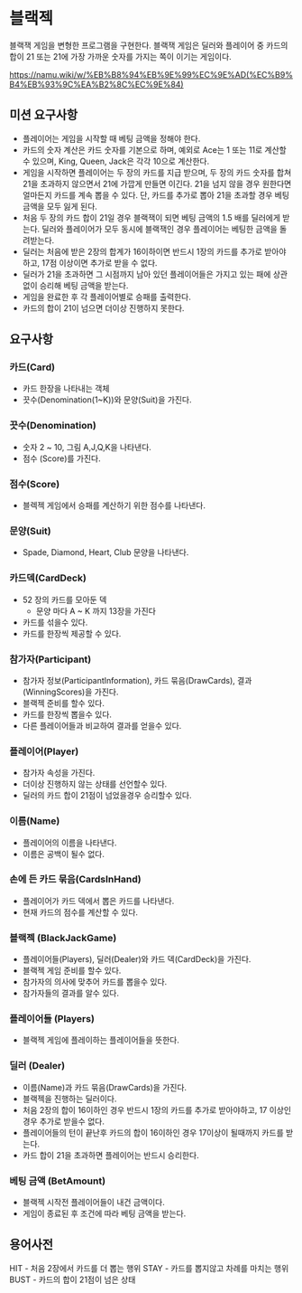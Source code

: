 # 블랙젝

블랙잭 게임을 변형한 프로그램을 구현한다. 블랙잭 게임은 딜러와 플레이어 중 카드의 합이 21 또는 21에 가장 가까운 숫자를 가지는 쪽이 이기는 게임이다.

https://namu.wiki/w/%EB%B8%94%EB%9E%99%EC%9E%AD(%EC%B9%B4%EB%93%9C%EA%B2%8C%EC%9E%84)

## 미션 요구사항

- 플레이어는 게임을 시작할 때 베팅 금액을 정해야 한다.
- 카드의 숫자 계산은 카드 숫자를 기본으로 하며, 예외로 Ace는 1 또는 11로 계산할 수 있으며, King, Queen, Jack은 각각 10으로 계산한다.
- 게임을 시작하면 플레이어는 두 장의 카드를 지급 받으며, 두 장의 카드 숫자를 합쳐 21을 초과하지 않으면서 21에 가깝게 만들면 이긴다. 21을 넘지 않을 경우 원한다면 얼마든지 카드를 계속 뽑을 수 있다. 단, 카드를 추가로 뽑아 21을 초과할 경우 베팅 금액을 모두 잃게 된다.
- 처음 두 장의 카드 합이 21일 경우 블랙잭이 되면 베팅 금액의 1.5 배를 딜러에게 받는다. 딜러와 플레이어가 모두 동시에 블랙잭인 경우 플레이어는 베팅한 금액을 돌려받는다.
- 딜러는 처음에 받은 2장의 합계가 16이하이면 반드시 1장의 카드를 추가로 받아야 하고, 17점 이상이면 추가로 받을 수 없다.
- 딜러가 21을 초과하면 그 시점까지 남아 있던 플레이어들은 가지고 있는 패에 상관 없이 승리해 베팅 금액을 받는다.
- 게임을 완료한 후 각 플레이어별로 승패를 출력한다.
- 카드의 합이 21이 넘으면 더이상 진행하지 못한다.

## 요구사항

### 카드(Card)

- 카드 한장을 나타내는 객체
- 끗수(Denomination(1~K))와 문양(Suit)을 가진다.

### 끗수(Denomination)

- 숫자 2 ~ 10, 그림 A,J,Q,K을 나타낸다.
- 점수 (Score)를 가진다.

### 점수(Score)

- 블렉젝 게임에서 승패를 계산하기 위한 점수를 나타낸다.

### 문양(Suit)

- Spade, Diamond, Heart, Club 문양을 나타낸다.

### 카드덱(CardDeck)

- 52 장의 카드를 모아둔 덱
    - 문양 마다 A ~ K 까지 13장을 가진다
- 카드를 섞을수 있다.
- 카드를 한장씩 제공할 수 있다.

### 참가자(Participant)

- 참가자 정보(ParticipantInformation), 카드 묶음(DrawCards), 결과(WinningScores)을 가진다.
- 블랙젝 준비를 할수 있다.
- 카드를 한장씩 뽑을수 있다.
- 다른 플레이어들과 비교하여 결과를 얻을수 있다.

### 플레이어(Player)

- 참가자 속성을 가진다. 
- 더이상 진행하지 않는 상태를 선언할수 있다.
- 딜러의 카드 합이 21점이 넘었을경우 승리할수 있다.

### 이름(Name)

- 플레이어의 이름을 나타낸다.
- 이름은 공백이 될수 없다.

### 손에 든 카드 묶음(CardsInHand)

- 플레이어가 카드 덱에서 뽑은 카드를 나타낸다.
- 현재 카드의 점수를 계산할 수 있다.

### 블랙젝 (BlackJackGame)

- 플레이어들(Players), 딜러(Dealer)와 카드 덱(CardDeck)을 가진다.
- 블랙젝 게임 준비를 할수 있다.
- 참가자의 의사에 맞추어 카드를 뽑을수 있다.
- 참가자들의 결과를 알수 있다.

### 플레이어들 (Players)
- 블랙젝 게임에 플레이하는 플레이어들을 뜻한다.

### 딜러 (Dealer)
- 이름(Name)과 카드 묶음(DrawCards)을 가진다.
- 블랙젝을 진행하는 딜러이다. 
- 처음 2장의 합이 16이하인 경우 반드시 1장의 카드를 추가로 받아야하고, 17 이상인경우 추가로 받을수 없다.
- 플레이어들의 턴이 끝난후 카드의 합이 16이하인 경우 17이상이 될때까지 카드를 받는다.
- 카드 합이 21을 초과하면 플레이어는 반드시 승리한다. 

### 베팅 금액 (BetAmount)
- 블랙젝 시작전 플레이어들이 내건 금액이다. 
- 게임이 종료된 후 조건에 따라 베팅 금액을 받는다.

## 용어사전

HIT - 처음 2장에서 카드를 더 뽑는 행위
STAY - 카드를 뽑지않고 차례를 마치는 행위
BUST - 카드의 합이 21점이 넘은 상태
